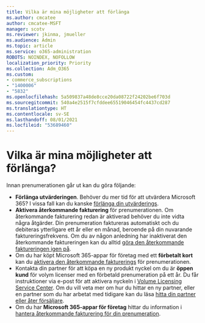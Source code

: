 ```yaml
---
title: Vilka är mina möjligheter att förlänga
ms.author: cmcatee
author: cmcatee-MSFT
manager: scotv
ms.reviewer: jkinma, jmueller
ms.audience: Admin
ms.topic: article
ms.service: o365-administration
ROBOTS: NOINDEX, NOFOLLOW
localization_priority: Priority
ms.collection: Adm_O365
ms.custom:
- commerce_subscriptions
- "1400006"
- "5832"
ms.openlocfilehash: 5a509837a48de8cce20da08722f24202be6f703d
ms.sourcegitcommit: 540a4e2515f7cfddee65519046454fc4437cd287
ms.translationtype: HT
ms.contentlocale: sv-SE
ms.lasthandoff: 08/01/2021
ms.locfileid: "53689460"
---
```

# <a name="what-are-my-options-to-extend"></a>Vilka är mina möjligheter att förlänga?

Innan prenumerationen går ut kan du göra följande:

- **Förlänga utvärderingen**.  Behöver du mer tid för att utvärdera Microsoft 365? I vissa fall kan du kanske [förlänga din utvärderings](https://docs.microsoft.com/microsoft-365/commerce/extend-your-trial).  
- **Aktivera återkommande fakturering** för prenumerationen. Om återkommande fakturering redan är aktiverad behöver du inte vidta några åtgärder. Din prenumeration faktureras automatiskt och du debiteras ytterligare ett år eller en månad, beroende på din nuvarande faktureringsfrekvens. Om du av någon anledning har inaktiverat den återkommande faktureringen kan du alltid  [göra den återkommande faktureringen igen på](https://docs.microsoft.com/microsoft-365/commerce/subscriptions/renew-your-subscription).
- Om du har köpt Microsoft 365-appar för företag med ett  **förbetalt kort** kan du  [aktivera den återkommande fakturerings](https://docs.microsoft.com/microsoft-365/commerce/subscriptions/renew-your-subscription)  för prenumerationen.
- Kontakta din partner för att köpa en ny produkt nyckel om du är  **öppen kund**  för volym licenser med en förbetald prenumeration på ett år. Du får instruktioner via e-post för att aktivera nyckeln i  [Volume Licensing Service Center](https://go.microsoft.com/fwlink/p/?LinkID=282016). Om du vill veta mer om hur du hittar en ny partner, eller en partner som du har arbetat med tidigare kan du läsa  [hitta din partner eller åter försäljare](https://docs.microsoft.com/microsoft-365/admin/manage/find-your-partner-or-reseller).
- Om du har  **Microsoft 365-appar för företag** hittar du information i  [hantera återkommande fakturering för din prenumeration](https://docs.microsoft.com/microsoft-365/commerce/subscriptions/renew-your-subscription).
